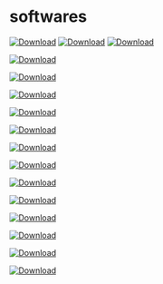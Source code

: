 # softwares

[![Download](https://img.shields.io/badge/Download-MPLAB_X_IDE-blue)](https://drive.google.com/drive/folders/11P2LgOgxX8RGXA0BdZXh3T23SMepfAdJ?usp=drive_link)
[![Download](https://img.shields.io/badge/Download-WIRESHARK-blue)](https://drive.google.com/file/d/1wKMIBNj6kYsIWDY0b9XgXW3hXjALy-lY/view?usp=drive_link)
[![Download](https://img.shields.io/badge/Download-VSC-blue)](https://drive.google.com/file/d/1O4Wfgys-9tB8UktzE45tFc5e5k4-T4YO/view?usp=drive_link)

[![Download](https://img.shields.io/badge/Download-VNC-blue)](https://drive.google.com/file/d/1sPyEfgUhiwclucXPyP7WYm35yHUIRdjE/view?usp=drive_link)

[![Download](https://img.shields.io/badge/Download-TINY_BOOTLOADER-blue)](https://drive.google.com/file/d/14rSMTnCS_bpE3JJDGw130rP0l0kpNh0K/view?usp=drive_link)

[![Download](https://img.shields.io/badge/Download-TERATERM-blue)](https://drive.google.com/file/d/10Jc_e5EazsfYEGwW16MvuAnN9l7fvU-R/view?usp=drive_link)

[![Download](https://img.shields.io/badge/Download-NMAP-blue)](https://drive.google.com/file/d/1puiQ-jJmf6y7ipKnjYog2GyVAjZye8Wm/view?usp=drive_link)

[![Download](https://img.shields.io/badge/Download-MINGW-blue)](https://drive.google.com/file/d/1XXMgnDIVSRrRTG8xscn3W7QBxP3zsVb2/view?usp=drive_link)

[![Download](https://img.shields.io/badge/Download-KEIL_U_VISION-blue)](https://drive.google.com/file/d/19UTeE155SNTfwr9JELwxw1GENBNVTFlU/view?usp=drive_link)

[![Download](https://img.shields.io/badge/Download-FLASHMAGIC-blue)](https://drive.google.com/file/d/1Q6H-ky1oYC-yge68hnC64TUmD9Jl56w4/view?usp=drive_link)

[![Download](https://img.shields.io/badge/Download-EASYEDA-blue)](https://drive.google.com/file/d/1MDX0ecc8EcRdsSYE47zGlp0bfMDWNkba/view?usp=drive_link)

[![Download](https://img.shields.io/badge/Download-CH340_DRIVER-blue)](https://drive.google.com/file/d/1X3wHzqbH5JYynbUxbEfNZX-iM5jr6gN_/view?usp=drive_link)

[![Download](https://img.shields.io/badge/Download-MICROCHIP_STUDIO-blue)](https://drive.google.com/file/d/1utFAa-a6dnmJ9_d0vU0EW4UyKTWVajCN/view?usp=drive_link)

[![Download](https://img.shields.io/badge/Download-XCTU-blue)](https://drive.google.com/file/d/1Y4UAEBXigvQTvC2hKsMJ5cyNYBSiYRjL/view?usp=drive_link)

[![Download](https://img.shields.io/badge/Download-PROTEUS_8_PROFESSIONAL-blue)](https://drive.google.com/file/d/1np74ZBapgnTtOJ5E-FjzOxYnxXaTxOjC/view?usp=drive_link)

[![Download](https://img.shields.io/badge/Download-EAGLE-blue)](https://drive.google.com/file/d/1OSTE9VPw_OaeI9WBVKTBpftSOAmyi__U/view?usp=drive_link)
















